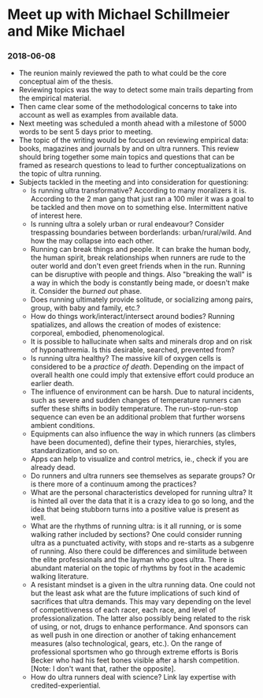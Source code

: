 # Meet up with Michael Schillmeier and Mike Michael

### 2018-06-08

* The reunion mainly reviewed the path to what could be the core conceptual aim of the thesis.
* Reviewing topics was the way to detect some main trails departing from the empirical material.
* Then came clear some of the methodological concerns to take into account as well as examples from available data.
* Next meeting was scheduled a month ahead with a milestone of 5000 words to be sent 5 days prior to meeting.
* The topic of the writing would be focused on reviewing empirical data: books, magazines and journals by and on ultra runners. This review should bring together some main topics and questions that can be framed as research questions to lead to further conceptualizations on the topic of ultra running. 
* Subjects tackled in the meeting and into consideration for questioning:
	+ Is running ultra transformative? According to many moralizers it is. According to the 2 man gang that just ran a 100 miler it was a goal to be tackled and then move on to something else. Intermittent native of interest here.
	+ Is running ultra a solely urban or rural endeavour? Consider trespassing boundaries between borderlands: urban/rural/wild. And how the may collapse into each other.
	+ Running can break things and people. It can brake the human body, the human spirit, break relationships when runners are rude to the outer world and don't even greet friends when in the run. Running can be disruptive with people and things. Also "breaking the wall" is a way in which the body is constantly being made, or doesn't make it. Consider the *burned out* phase.
	+ Does running ultimately provide solitude, or socializing among pairs, group, with baby and family, etc.?
	+ How do things work/interact/intersect around bodies? Running spatializes, and allows the creation of modes of existence: corporeal, embodied, phenomenological.
	+ It is possible to hallucinate when salts and minerals drop and on risk of hyponathremia. Is this desirable, searched, prevented from? 
	+ Is running ultra healthy? The massive kill of oxygen cells is considered to be a *practice of death*. Depending on the impact of overall health one could imply that extensive effort could produce an earlier death.
	+ The influence of environment can be harsh. Due to natural incidents, such as severe and sudden changes of temperature runners can suffer these shifts in bodily temperature. The run-stop-run-stop sequence can even be an additional problem that further worsens ambient conditions.
	+ Equipments can also influence the way in which runners (as climbers have been documented), define their types, hierarchies, styles, standardization, and so on.
	+ Apps can help to visualize and control metrics, ie., check if you are already dead.
	+ Do runners and ultra runners see themselves as separate groups? Or is there more of a continuum among the practices? 
	+ What are the personal characteristics developed for running ultra? It is hinted all over the data that it is a crazy idea to go so long, and the idea that being stubborn turns into a positive value is present as well.
	+ What are the rhythms of running ultra: is it all running, or is some walking rather included by sections? One could consider running ultra as a punctuated activity, with stops and re-starts as a subgenre of running. Also there could be differences and similitude between the elite professionals and the layman who goes ultra. There is abundant material on the topic of rhythms by foot in the academic walking literature. 
	+ A resistant mindset is a given in the ultra running data. One could not but the least ask what are the future implications of such kind of sacrifices that ultra demands. This may vary depending on the level of competitiveness of each racer, each race, and level of professionalization. The latter also possibly being related to the risk of using, or not, drugs to enhance performance. And sponsors can as well push in one direction or another of taking enhancement measures (also technological, gears, etc.). On the range of professional sportsmen who go through extreme efforts is Boris Becker who had his feet bones visible after a harsh competition. [Note: I don't want that, rather the opposite].
	+ How do ultra runners deal with science? Link lay expertise with credited-experiential.
